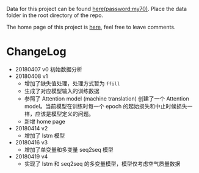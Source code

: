 Data for this project can be found [here(password:my70)](https://pan.baidu.com/s/15q48jFovG4-s3y_lzeea5Q). Place the data folder in the root directory of the repo.

The home page of this project is [here](https://www.notion.so/tianxingye/KDD-Cup-2018-eba62397b4b5403297826b928f3fe42c), feel free to leave comments.

# ChangeLog

- 20180407 v0 初始数据分析
- 20180408 v1
  - 增加了缺失值处理，处理方式暂为 `ffill`
  - 生成了对应模型输入的训练数据
  - 参照了 Attention model (machine translation) 创建了一个 Attention model。当前模型在训练时每一个 epoch 的起始损失和中止时候损失一样，应该是模型定义的问题。
  - 新增 home page
- 20180414 v2 
  - 增加了 lstm 模型
- 20180416 v3
  - 增加了单变量和多变量 seq2seq 模型
- 20180419 v4
  - 实现了 lstm 和 seq2seq 的多变量模型，模型仅考虑空气质量数据

